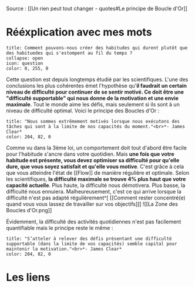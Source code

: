 Source : [[Un rien peut tout changer - quotes#Le principe de Boucle d'Or]]
# Rééxplication avec mes mots
```ad-help
title: Comment pouvons-nous créer des habitudes qui durent plutôt que des habituedes qui s'estompent au fil du temps ?
collapse: open
icon: question
color: 0, 255, 0
```

Cette question est depuis longtemps étudié par les scientifiques. L'une des conclusions les plus cohérentes émet l'hypothèse qu'**il faudrait un certain niveau de difficulté pour continuer de se sentir motivé. Ce doit être une "difficulté supportable" qui nous donne de la motivation et une envie maximale**. Tout le monde aime les défis, mais seulement si ils sont à un niveau de difficulté optimal. Voici le principe des Boucles d'Or :
```ad-quote
title: "Nous sommes extrêmement motivés lorsque nous exécutons des tâches qui sont à la limite de nos capacités du moment."<br>*- James Clear*
color: 204, 82, 0
```

Comme vu dans la 3ème loi, un comportement doit tout d'abord être facile pour l'habitude s'ancre dans votre quotidien. Mais **une fois que votre habitude est présente, vous devez optimiser sa difficulté pour qu'elle dure, que vous soyez satisfait et qu'elle vous motive**. C'est grâce à cela que vous atteindre l'état de [[Flow]] de manière régulière et optimale. Selon les scientifiques, **la difficulté maximale se trouve 4% plus haut que votre capacité actuelle**. Plus haute, la difficulté nous démotivera. Plus basse, la difficulté nous ennuiera. Malheureusement, c'est ce qui arrive lorsque la difficulté n'est pas adapté régulièrement^[ [[Comment rester concentré(e) quand vous vous lassez de travailler sur vos objectifs]]]
![[La Zone des Boucles d'Or.png]]

Évidemment, la difficulté des activités quotidiennes n'est pas facilement quantifiable mais le principe reste le même :
```ad-quote
title: "S’atteler à relever des défis présentant une difficulté supportable (dans la limite de vos capacités) semble capital pour maintenir la motivation."<br>*- James Clear*
color: 204, 82, 0
```

# Les liens